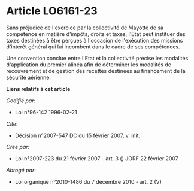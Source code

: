 # Article LO6161-23

Sans préjudice de l'exercice par la collectivité de Mayotte de sa compétence en matière d'impôts, droits et taxes, l'Etat
peut instituer des taxes destinées à être perçues à l'occasion de l'exécution des missions d'intérêt général qui lui
incombent dans le cadre de ses compétences. 

Une convention conclue entre l'Etat et la collectivité précise les modalités d'application du premier alinéa afin de
déterminer les modalités de recouvrement et de gestion des recettes destinées au financement de la sécurité aérienne.

**Liens relatifs à cet article**

_Codifié par_:

  - Loi n°96-142 1996-02-21

_Cite_:

  - Décision n°2007-547 DC du 15 février 2007, v. init.

_Créé par_:

  - Loi n°2007-223 du 21 février 2007 - art. 3 () JORF 22 février 2007

_Abrogé par_:

  - Loi organique n°2010-1486 du 7 décembre 2010 - art. 2 (V)
